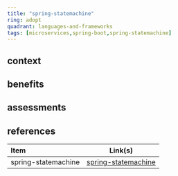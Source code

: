 ```yaml
---
title: "spring-statemachine"
ring: adopt
quadrant: languages-and-frameworks
tags: [microservices,spring-boot,spring-statemachine]
---
```


## context  

## benefits

## assessments  

## references

| Item | Link(s) |
| :--- | ------- |
|  spring-statemachine    |  [spring-statemachine](https://github.com/rock-hu/technology_radar/blob/master/docs/spring-statemachine.md)       |
